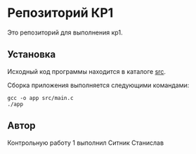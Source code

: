 # Репозиторий КР1
Это репозиторий для выполнения кр1.
## Установка
Исходный код программы находится в каталоге [src](./src).

Сборка приложения выполняется следующими командами:

```
gcc -o app src/main.c
./app
```

## Автор
Контрольную работу 1 выполнил Ситник Станислав